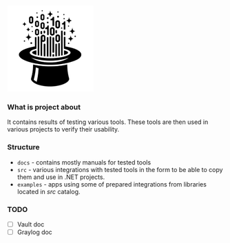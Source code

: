 ![logo](./assets/logo_200.png)

### What is project about
It contains results of testing various tools.
These tools are then used in various projects to verify their usability.

### Structure
- `docs` - contains mostly manuals for tested tools
- `src` - various integrations with tested tools in the form to be able to copy them and use in .NET projects.
- `examples` - apps using some of prepared integrations from libraries located in <i>src</i> catalog. 

### TODO
- [ ] Vault doc
- [ ] Graylog doc
